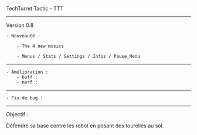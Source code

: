 TechTurret Tactic - TTT

---------------

Version 0.8


    - Nouveauté :

        - The 4 new musics

        - Menus / Stats / Settings / Infos / Pause_Menu


----------------

    - Amélioration :
        - buff :
        - nerf :
        
----------------

    - Fix de bug :

        
----------------


Objectif : 

Défendre sa base contre les robot en posant des tourelles au sol.
